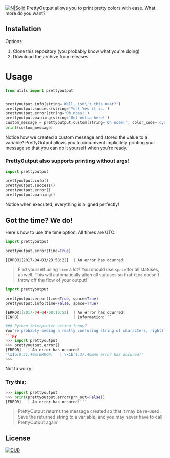 [![N|Solid](https://www.python.org/static/community_logos/python-powered-w-100x40.png)](https://www.python.org/)
PrettyOutput allows you to print pretty colors with ease. What more do you want?

## Installation
Options:
1. Clone this repository (you probably know what you're doing)
2. Download the archive from releases

# Usage
```py
from utils import prettyoutput


prettyoutput.info(string='Well, isn\'t this neat?')
prettyoutput.success(string='Yes! Yes it is.')
prettyoutput.error(string='Oh noes!')
prettyoutput.warning(string='Get outta here!')
custom_message = prettyoutput.custom(string='Oh noes!', color_code='cyan', stat_msg='[MSG]', prn_out=False)
print(custom_message)
```
Notice how we created a custom message and stored the value to a variable? PrettyOutput allows you to circumvent implicitely printing your message so that you can do it yourself when you're ready.
### PrettyOutput also supports printing without args!
```py
import prettyoutput

prettyoutput.info()
prettyoutput.success()
prettyoutput.error()
prettyoutput.warning()
```
Notice when executed, everything is aligned perfectly!

## Got the time? We do!
Here's how to use the time option. All times are UTC.
```py
import prettyoutput

prettyoutput.error(time=True)
```
`[ERROR][2017-04-03/23:58:22]  | An error has ocurred!`
>Find yourself using `time` a lot? You should use `space` for all statuses, as well. This will automatically align
>all statuses so that `time` doesn't throw off the flow of your output!
```py
import prettyoutput

prettyoutput.error(time=True, space=True)
prettyoutput.info(time=False, space=True)
```
```py
[ERROR][2017-04-04/00:10:52]  | An error has ocurred!
[INFO]                        | Information:```

### Python interpreter acting funny?
You're probably seeing a really confusing string of characters, right?
```py
>>> import prettyoutput
>>> prettyoutput.error()
[ERROR]   | An error has occured!
'\x1b[0;31;40m[ERROR]   | \x1b[1;37;40mAn error has occured!'
>>>
```
Not to worry!
### Try this;
```py
>>> import prettyoutput
>>> print(prettyoutput.error(prn_out=False))
[ERROR]   | An error has occured!```
```
> PrettyOutput returns the message created so that it may be re-used.
> Save the returned string to a variable, and you may never have to call
> PrettyOutput again!

License
----

[![DUB](https://img.shields.io/dub/l/vibe-d.svg)](https://github.com/Aareon/Tipsy/blob/master/LICENSE)
